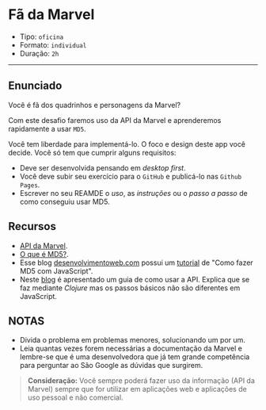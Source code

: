 # Fã da Marvel

- Tipo: `oficina`
- Formato: `individual`
- Duração: `2h`

***

## Enunciado

Você é fã dos quadrinhos e personagens da Marvel?

Com este desafio faremos uso da API da Marvel e aprenderemos rapidamente a usar `MD5`.

Você tem liberdade para implementá-lo. O foco e design deste app você decide. Você só tem que cumprir alguns requisitos:

- Deve ser desenvolvida pensando em *desktop first*.
- Você deve subir seu exercício para o `GitHub` e publicá-lo nas `Github Pages`.
- Escrever no seu REAMDE o _uso_, as _instruções_ ou o _passo a passo_ de como conseguiu usar MD5.

## Recursos

- [API da Marvel](https://developer.marvel.com).
- [O que é MD5?](https://es.wikipedia.org/wiki/MD5).
- Esse blog [desenvolvimentoweb.com](https://desarrolloweb.com/) possui um [tutorial](https://www.desarrolloweb.com/articulos/hacer-md5-javascript.html) de "Como fazer MD5 com JavaScript".
- Neste [blog](http://blog.koalite.com/2014/06/consumiendo-el-api-rest-de-marvel-desde-clojure/) é apresentado um guia de como usar a API. Explica que se faz mediante _Clojure_ mas os passos básicos não são diferentes em JavaScript.

## NOTAS

- Divida o problema em problemas menores, solucionando um por um.
- Leia quantas vezes forem necessárias a documentação da Marvel e lembre-se que é uma desenvolvedora que já tem grande competência para perguntar ao São Google as dúvidas que surgirem.

> **Consideração:** Você sempre poderá fazer uso da informação (API da Marvel) sempre que for utilizar em aplicações web e aplicações de uso pessoal e não comercial.
